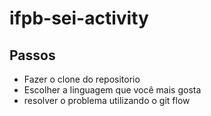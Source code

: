 # ifpb-sei-activity

## Passos

- Fazer o clone do repositorio
- Escolher a linguagem que você mais gosta
- resolver o problema utilizando o git flow 
